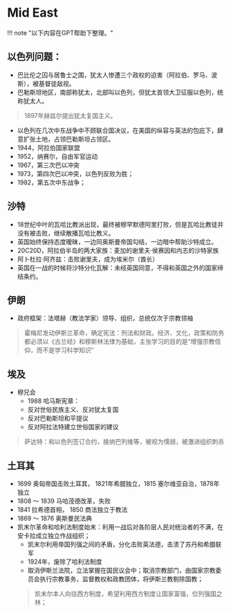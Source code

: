 # Mid East

!!! note "以下内容在GPT帮助下整理。"

## 以色列问题：
- 巴比伦之囚与居鲁士之围，犹太人惨遭三个政权的迫害（阿拉伯、罗马、波斯），被基督徒敌视。
- 巴勒斯坦地区，南部称犹太，北部叫以色列，但犹太首领大卫征服以色列，统称犹太人。

> 1897年赫兹尔提出犹太复国主义。

- 以色列在几次中东战争中不顾联合国决议，在美国的纵容与英法的包庇下，肆意扩张土地，占领巴勒斯坦占领区。
- 1944，阿拉伯国家联盟
- 1952，纳赛尔，自由军官运动
- 1967，第三次巴以冲突
- 1973，第四次巴以冲突，以色列反败为胜；
- 1982，第五次中东战争；

## 沙特

- 18世纪中叶的瓦哈比教派出现，最终被穆罕默德阿里打败，但是瓦哈比教徒并没有被击败，继续散播瓦哈比教义。
- 英国始终保持态度暧昧，一边同奥斯曼帝国勾结，一边暗中帮助沙特成立。
- 20C20D，阿拉伯半岛的两大家族：麦加的谢里夫·侯赛因和内志的沙特家族
- 阿卜杜拉·阿齐兹：击败谢里夫，成为埃米尔（酋长）
- 英国在一战的时候将沙特分化瓦解：未经英国同意，不得和英国之外的国家缔结条约。
    
## 伊朗

- 政府框架：法塔赫（教法学家）领导、组织，总统仅次于宗教领袖

> 霍梅尼发动伊斯兰革命，确定宪法：刑法和财政。经济、文化，政策和防务都必须以《古兰经》和穆斯林法律为基础，主张学习的目的是“增强宗教信仰，而不是学习科学知识”

## 埃及 

- 穆兄会
    - 1988 哈马斯宪章：
    - 反对世俗民族主义、反对犹太复国
    - 反对巴勒斯坦和平提议
    - 反对阿拉法特建立世俗国家的建议
> 萨达特：和以色列签订合约，接纳巴列维等，被视为懦弱，被激进组织刺杀

## 土耳其
- 1699 奥匈帝国击败土耳其， 1821年希腊独立，1815 塞尔维亚自治，1878年独立
- 1808 ～ 1839 马哈茂德改革，失败
- 1841 拉希德首相， 1850 商法独立于教法
- 1869 ～ 1876 奥斯曼民法典
- 凯末尔革命和哈利法制度始末：利用一战后对各阶层人民对统治者的不满，在安卡拉成立独立作战组织；
    - 凯末尔利用帝国列强之间的矛盾，分化击败英法德，击溃了苏丹和希腊联军
    - 1924年，废除了哈利法制度
    - 取消伊斯兰法院，立法掌握在国民议会中；取消宗教部门，由国家宗教委员会执行宗教事务，监督教权和政教团体，将伊斯兰教剔除国教；
    > 凯末尔本人向往西方制度，希望利用西方制度让国家富强，位列强国之林； 
